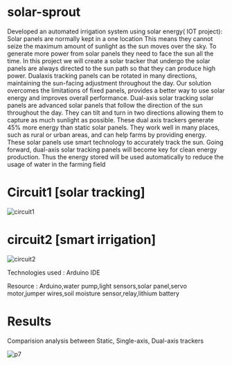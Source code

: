 
# solar-sprout
Developed an automated irrigation system using solar energy( IOT project):
Solar panels are normally kept in a one location This means they cannot seize the maximum 
amount of sunlight as the sun moves over the sky. To generate more power from solar panels 
they need to face the sun all the time. In this project we will create a solar tracker that undergo 
the solar panels are always directed to the sun path so that they can produce high power. 
Dualaxis tracking panels can be rotated in many directions, maintaining the sun-facing 
adjustment throughout the day. Our solution overcomes the limitations of fixed panels, 
provides a better way to use solar energy and improves overall performance. Dual-axis solar 
tracking solar panels are advanced solar panels that follow the direction of the sun throughout 
the day. They can tilt and turn in two directions allowing them to capture as much sunlight as 
possible. These dual axis trackers generate 45% more energy than static solar panels. They 
work well in many places, such as rural or urban areas, and can help farms by providing energy. 
These solar panels use smart technology to accurately track the sun. Going forward, dual-axis 
solar tracking panels will become key for clean energy production.
Thus the energy stored will be used automatically to reduce the usage of water in the farming 
field

# Circuit1 [solar tracking]

![circuit1](https://github.com/user-attachments/assets/c76cfde1-23d5-420e-8eba-16bc0ff16b8d)


# circuit2 [smart irrigation]

![circuit2](https://github.com/user-attachments/assets/56aa2d47-52c7-4d7d-8664-c2185693d7ba)

Technologies used : 
Arduino IDE


Resource :
Arduino,water pump,light sensors,solar panel,servo motor,jumper wires,soil moisture sensor,relay,lithium battery

# Results

Comparision analysis between Static, Single-axis, Dual-axis trackers

![p7](https://github.com/user-attachments/assets/7a5968b6-80be-4eb3-8d35-ba5482276764)
